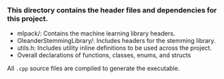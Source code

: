 ### This directory contains the header files and dependencies for this project.

- mlpack/: Contains the machine learning library headers.
- OleanderStemmingLibrary/: Includes headers for the stemming library.
- utils.h: Includes utility inline definitions to be used across the project.
- Overall declarations of functions, classes, enums, and structs 

All `.cpp` source files are compiled to generate the executable.